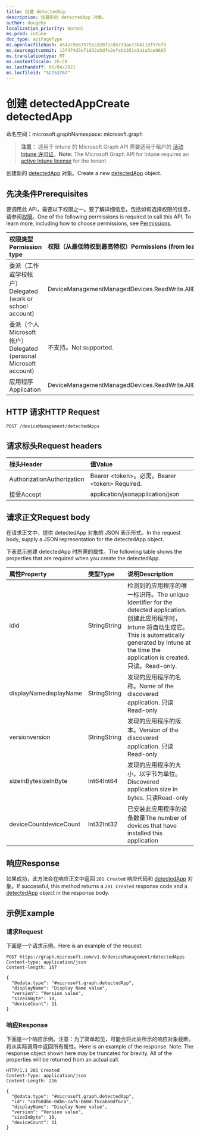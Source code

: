 ```yaml
---
title: 创建 detectedApp
description: 创建新的 detectedApp 对象。
author: dougeby
localization_priority: Normal
ms.prod: intune
doc_type: apiPageType
ms.openlocfilehash: 4542c9e675751cd20f2cd5739ae73b4110f97ef9
ms.sourcegitcommit: 13f474d3e71d32a5dfe2efebb351e3a1a5aa9685
ms.translationtype: MT
ms.contentlocale: zh-CN
ms.lasthandoff: 06/04/2021
ms.locfileid: "52753767"
---
```

# <a name="create-detectedapp"></a><span data-ttu-id="9e89b-103">创建 detectedApp</span><span class="sxs-lookup"><span data-stu-id="9e89b-103">Create detectedApp</span></span>

<span data-ttu-id="9e89b-104">命名空间：microsoft.graph</span><span class="sxs-lookup"><span data-stu-id="9e89b-104">Namespace: microsoft.graph</span></span>

> <span data-ttu-id="9e89b-105">**注意：** 适用于 Intune 的 Microsoft Graph API 需要适用于租户的 [活动 Intune 许可证](https://go.microsoft.com/fwlink/?linkid=839381)。</span><span class="sxs-lookup"><span data-stu-id="9e89b-105">**Note:** The Microsoft Graph API for Intune requires an [active Intune license](https://go.microsoft.com/fwlink/?linkid=839381) for the tenant.</span></span>

<span data-ttu-id="9e89b-106">创建新的 [detectedApp](../resources/intune-devices-detectedapp.md) 对象。</span><span class="sxs-lookup"><span data-stu-id="9e89b-106">Create a new [detectedApp](../resources/intune-devices-detectedapp.md) object.</span></span>

## <a name="prerequisites"></a><span data-ttu-id="9e89b-107">先决条件</span><span class="sxs-lookup"><span data-stu-id="9e89b-107">Prerequisites</span></span>
<span data-ttu-id="9e89b-p101">要调用此 API，需要以下权限之一。要了解详细信息，包括如何选择权限的信息，请参阅[权限](/graph/permissions-reference)。</span><span class="sxs-lookup"><span data-stu-id="9e89b-p101">One of the following permissions is required to call this API. To learn more, including how to choose permissions, see [Permissions](/graph/permissions-reference).</span></span>

|<span data-ttu-id="9e89b-110">权限类型</span><span class="sxs-lookup"><span data-stu-id="9e89b-110">Permission type</span></span>|<span data-ttu-id="9e89b-111">权限（从最低特权到最高特权）</span><span class="sxs-lookup"><span data-stu-id="9e89b-111">Permissions (from least to most privileged)</span></span>|
|:---|:---|
|<span data-ttu-id="9e89b-112">委派（工作或学校帐户）</span><span class="sxs-lookup"><span data-stu-id="9e89b-112">Delegated (work or school account)</span></span>|<span data-ttu-id="9e89b-113">DeviceManagementManagedDevices.ReadWrite.All</span><span class="sxs-lookup"><span data-stu-id="9e89b-113">DeviceManagementManagedDevices.ReadWrite.All</span></span>|
|<span data-ttu-id="9e89b-114">委派（个人 Microsoft 帐户）</span><span class="sxs-lookup"><span data-stu-id="9e89b-114">Delegated (personal Microsoft account)</span></span>|<span data-ttu-id="9e89b-115">不支持。</span><span class="sxs-lookup"><span data-stu-id="9e89b-115">Not supported.</span></span>|
|<span data-ttu-id="9e89b-116">应用程序</span><span class="sxs-lookup"><span data-stu-id="9e89b-116">Application</span></span>|<span data-ttu-id="9e89b-117">DeviceManagementManagedDevices.ReadWrite.All</span><span class="sxs-lookup"><span data-stu-id="9e89b-117">DeviceManagementManagedDevices.ReadWrite.All</span></span>|

## <a name="http-request"></a><span data-ttu-id="9e89b-118">HTTP 请求</span><span class="sxs-lookup"><span data-stu-id="9e89b-118">HTTP Request</span></span>
<!-- {
  "blockType": "ignored"
}
-->
``` http
POST /deviceManagement/detectedApps
```

## <a name="request-headers"></a><span data-ttu-id="9e89b-119">请求标头</span><span class="sxs-lookup"><span data-stu-id="9e89b-119">Request headers</span></span>
|<span data-ttu-id="9e89b-120">标头</span><span class="sxs-lookup"><span data-stu-id="9e89b-120">Header</span></span>|<span data-ttu-id="9e89b-121">值</span><span class="sxs-lookup"><span data-stu-id="9e89b-121">Value</span></span>|
|:---|:---|
|<span data-ttu-id="9e89b-122">Authorization</span><span class="sxs-lookup"><span data-stu-id="9e89b-122">Authorization</span></span>|<span data-ttu-id="9e89b-123">Bearer &lt;token&gt;。必需。</span><span class="sxs-lookup"><span data-stu-id="9e89b-123">Bearer &lt;token&gt; Required.</span></span>|
|<span data-ttu-id="9e89b-124">接受</span><span class="sxs-lookup"><span data-stu-id="9e89b-124">Accept</span></span>|<span data-ttu-id="9e89b-125">application/json</span><span class="sxs-lookup"><span data-stu-id="9e89b-125">application/json</span></span>|

## <a name="request-body"></a><span data-ttu-id="9e89b-126">请求正文</span><span class="sxs-lookup"><span data-stu-id="9e89b-126">Request body</span></span>
<span data-ttu-id="9e89b-127">在请求正文中，提供 detectedApp 对象的 JSON 表示形式。</span><span class="sxs-lookup"><span data-stu-id="9e89b-127">In the request body, supply a JSON representation for the detectedApp object.</span></span>

<span data-ttu-id="9e89b-128">下表显示创建 detectedApp 时所需的属性。</span><span class="sxs-lookup"><span data-stu-id="9e89b-128">The following table shows the properties that are required when you create the detectedApp.</span></span>

|<span data-ttu-id="9e89b-129">属性</span><span class="sxs-lookup"><span data-stu-id="9e89b-129">Property</span></span>|<span data-ttu-id="9e89b-130">类型</span><span class="sxs-lookup"><span data-stu-id="9e89b-130">Type</span></span>|<span data-ttu-id="9e89b-131">说明</span><span class="sxs-lookup"><span data-stu-id="9e89b-131">Description</span></span>|
|:---|:---|:---|
|<span data-ttu-id="9e89b-132">id</span><span class="sxs-lookup"><span data-stu-id="9e89b-132">id</span></span>|<span data-ttu-id="9e89b-133">String</span><span class="sxs-lookup"><span data-stu-id="9e89b-133">String</span></span>|<span data-ttu-id="9e89b-134">检测到的应用程序的唯一标识符。</span><span class="sxs-lookup"><span data-stu-id="9e89b-134">The unique Identifier for the detected application.</span></span> <span data-ttu-id="9e89b-135">创建此应用程序时，Intune 将自动生成它。</span><span class="sxs-lookup"><span data-stu-id="9e89b-135">This is automatically generated by Intune at the time the application is created.</span></span> <span data-ttu-id="9e89b-136">只读。</span><span class="sxs-lookup"><span data-stu-id="9e89b-136">Read-only.</span></span>|
|<span data-ttu-id="9e89b-137">displayName</span><span class="sxs-lookup"><span data-stu-id="9e89b-137">displayName</span></span>|<span data-ttu-id="9e89b-138">String</span><span class="sxs-lookup"><span data-stu-id="9e89b-138">String</span></span>|<span data-ttu-id="9e89b-139">发现的应用程序的名称。</span><span class="sxs-lookup"><span data-stu-id="9e89b-139">Name of the discovered application.</span></span> <span data-ttu-id="9e89b-140">只读</span><span class="sxs-lookup"><span data-stu-id="9e89b-140">Read-only</span></span>|
|<span data-ttu-id="9e89b-141">version</span><span class="sxs-lookup"><span data-stu-id="9e89b-141">version</span></span>|<span data-ttu-id="9e89b-142">String</span><span class="sxs-lookup"><span data-stu-id="9e89b-142">String</span></span>|<span data-ttu-id="9e89b-143">发现的应用程序的版本。</span><span class="sxs-lookup"><span data-stu-id="9e89b-143">Version of the discovered application.</span></span> <span data-ttu-id="9e89b-144">只读</span><span class="sxs-lookup"><span data-stu-id="9e89b-144">Read-only</span></span>|
|<span data-ttu-id="9e89b-145">sizeInByte</span><span class="sxs-lookup"><span data-stu-id="9e89b-145">sizeInByte</span></span>|<span data-ttu-id="9e89b-146">Int64</span><span class="sxs-lookup"><span data-stu-id="9e89b-146">Int64</span></span>|<span data-ttu-id="9e89b-147">发现的应用程序的大小，以字节为单位。</span><span class="sxs-lookup"><span data-stu-id="9e89b-147">Discovered application size in bytes.</span></span> <span data-ttu-id="9e89b-148">只读</span><span class="sxs-lookup"><span data-stu-id="9e89b-148">Read-only</span></span>|
|<span data-ttu-id="9e89b-149">deviceCount</span><span class="sxs-lookup"><span data-stu-id="9e89b-149">deviceCount</span></span>|<span data-ttu-id="9e89b-150">Int32</span><span class="sxs-lookup"><span data-stu-id="9e89b-150">Int32</span></span>|<span data-ttu-id="9e89b-151">已安装此应用程序的设备数量</span><span class="sxs-lookup"><span data-stu-id="9e89b-151">The number of devices that have installed this application</span></span>|



## <a name="response"></a><span data-ttu-id="9e89b-152">响应</span><span class="sxs-lookup"><span data-stu-id="9e89b-152">Response</span></span>
<span data-ttu-id="9e89b-153">如果成功，此方法会在响应正文中返回 `201 Created` 响应代码和 [detectedApp](../resources/intune-devices-detectedapp.md) 对象。</span><span class="sxs-lookup"><span data-stu-id="9e89b-153">If successful, this method returns a `201 Created` response code and a [detectedApp](../resources/intune-devices-detectedapp.md) object in the response body.</span></span>

## <a name="example"></a><span data-ttu-id="9e89b-154">示例</span><span class="sxs-lookup"><span data-stu-id="9e89b-154">Example</span></span>

### <a name="request"></a><span data-ttu-id="9e89b-155">请求</span><span class="sxs-lookup"><span data-stu-id="9e89b-155">Request</span></span>
<span data-ttu-id="9e89b-156">下面是一个请求示例。</span><span class="sxs-lookup"><span data-stu-id="9e89b-156">Here is an example of the request.</span></span>
``` http
POST https://graph.microsoft.com/v1.0/deviceManagement/detectedApps
Content-type: application/json
Content-length: 167

{
  "@odata.type": "#microsoft.graph.detectedApp",
  "displayName": "Display Name value",
  "version": "Version value",
  "sizeInByte": 10,
  "deviceCount": 11
}
```

### <a name="response"></a><span data-ttu-id="9e89b-157">响应</span><span class="sxs-lookup"><span data-stu-id="9e89b-157">Response</span></span>
<span data-ttu-id="9e89b-p106">下面是一个响应示例。注意：为了简单起见，可能会将此处所示的响应对象截断。将从实际调用中返回所有属性。</span><span class="sxs-lookup"><span data-stu-id="9e89b-p106">Here is an example of the response. Note: The response object shown here may be truncated for brevity. All of the properties will be returned from an actual call.</span></span>
``` http
HTTP/1.1 201 Created
Content-Type: application/json
Content-Length: 216

{
  "@odata.type": "#microsoft.graph.detectedApp",
  "id": "caf60db6-0db6-caf6-b60d-f6cab60df6ca",
  "displayName": "Display Name value",
  "version": "Version value",
  "sizeInByte": 10,
  "deviceCount": 11
}
```




